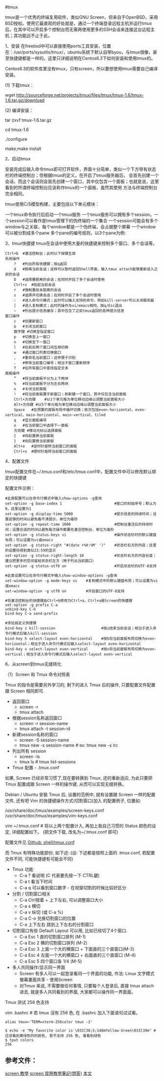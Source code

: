 #tmux 

tmux是一个优秀的终端复用软件，类似GNU Screen，但来自于OpenBSD，采用BSD授权。使用它最直观的好处就是，通过一个终端登录远程主机并运行tmux后，在其中可以开启多个控制台而无需再使用更多的SSH会话来连接这台远程主机；其功能远不止于此。

1、安装
在freebsd中可以直接使用ports工具安装，位置在：/usr/ports/sysutils/tmux/，ubuntu系统下默认自带byou，与tmux很像，甚至快捷键都是一样的。这里只详细说明在Centos6.3下如何安装和使用tmux的。

Centos6.3的软件库里没有tmux，只有screen，所以要想使用tmux需要自己编译安装。

(1) 下载tmux：

wget   http://sourceforge.net/projects/tmux/files/tmux/tmux-1.6/tmux-1.6.tar.gz/download

(2) 编译安装：

tar zxvf  tmux-1.6.tar.gz

cd tmux-1.6

./configure

make;make install

2、启动tmux

安装完成后输入命令tmux即可打开软件，界面十分简单，类似一个下方带有状态栏的终端控制台；但根据tmux的定义，在开启了tmux服务器后， 会首先创建一个会话，而这个会话则会首先创建一个窗口，其中仅包含一个面板；也就是说，这里看到的所谓终端控制台应该称作tmux的一个面板，虽然其使用 方法与终端控制台完全相同。

tmux使用C/S模型构建，主要包括以下单元模块：

一个tmux命令执行后启动一个tmux服务
一个tmux服务可以拥有多个session，一个session可以看作是tmux管理下的伪终端的一个集合
一个session可能会有多个window与之关联，每个window都是一个伪终端，会占据整个屏幕
一个window可以被分割成多个pane
多个pane的编号规则，以3个pane为例:


3、tmux快捷键
tmux在会话中使用大量的快捷键来控制多个窗口、多个会话等。

    Ctrl+b  #激活控制台；此时以下按键生效   
    系统操作   
        ?   #列出所有快捷键；按q返回   
        d   #脱离当前会话；这样可以暂时返回Shell界面，输入tmux attach能够重新进入之前的会话   
        D   #选择要脱离的会话；在同时开启了多个会话时使用   
        Ctrl+z  #挂起当前会话   
        r   #强制重绘未脱离的会话   
        s   #选择并切换会话；在同时开启了多个会话时使用   
        :   #进入命令行模式；此时可以输入支持的命令，例如kill-server可以关闭服务器   
        [   #进入复制模式；此时的操作与vi/emacs相同，按q/Esc退出   
        ~   #列出提示信息缓存；其中包含了之前tmux返回的各种提示信息   
    窗口操作   
        c   #创建新窗口   
        &   #关闭当前窗口   
        数字键 #切换至指定窗口   
        p   #切换至上一窗口   
        n   #切换至下一窗口   
        l   #在前后两个窗口间互相切换   
        w   #通过窗口列表切换窗口   
        ,   #重命名当前窗口；这样便于识别   
        .   #修改当前窗口编号；相当于窗口重新排序   
        f   #在所有窗口中查找指定文本   
    面板操作   
        ”   #将当前面板平分为上下两块   
        %   #将当前面板平分为左右两块   
        x   #关闭当前面板   
        !   #将当前面板置于新窗口；即新建一个窗口，其中仅包含当前面板   
        Ctrl+方向键    #以1个单元格为单位移动边缘以调整当前面板大小   
        Alt+方向键 #以5个单元格为单位移动边缘以调整当前面板大小   
        Space   #在预置的面板布局中循环切换；依次包括even-horizontal、even-vertical、main-horizontal、main-vertical、tiled   
        q   #显示面板编号   
        o   #在当前窗口中选择下一面板   
        方向键 #移动光标以选择面板   
        {   #向前置换当前面板   
        }   #向后置换当前面板   
        Alt+o   #逆时针旋转当前窗口的面板   
        Ctrl+o  #顺时针旋转当前窗口的面板   

4、配置文件

tmux配置文件在~/.tmux.conf和/etc/tmux.conf中，配置文件中可以修改默认绑定的快捷键

配置文件示例：

	#此类配置可以在命令行模式中输入show-options -g查询   
	set-option -g base-index 1                        #窗口的初始序号；默认为0，这里设置为1   
	set-option -g display-time 5000                   #提示信息的持续时间；设置足够的时间以避免看不清提示，单位为毫秒   
	set-option -g repeat-time 1000                    #控制台激活后的持续时间；设置合适的时间以避免每次操作都要先激活控制台，单位为毫秒   
	set-option -g status-keys vi                      #操作状态栏时的默认键盘布局；可以设置为vi或emacs   
	set-option -g status-right "#(date +%H:%M' ')"    #状态栏右方的内容；这里的设置将得到类似23:59的显示   
	set-option -g status-right-length 10              #状态栏右方的内容长度；建议把更多的空间留给状态栏左方（用于列出当前窗口）   
	set-option -g status-utf8 on                      #开启状态栏的UTF-8支持   
	  
	#此类设置可以在命令行模式中输入show-window-options -g查询   
	set-window-option -g mode-keys vi    #复制模式中的默认键盘布局；可以设置为vi或emacs   
	set-window-option -g utf8 on         #开启窗口的UTF-8支持   
	  
	#将激活控制台的快捷键由Ctrl+b修改为Ctrl+a，Ctrl+a是Screen的快捷键
	set-option -g prefix C-a   
	unbind-key C-b   
	bind-key C-a send-prefix   
	  
	#添加自定义快捷键   
	bind-key z kill-session                     #按z结束当前会话；相当于进入命令行模式后输入kill-session   
	bind-key h select-layout even-horizontal    #按h将当前面板布局切换为even-horizontal；相当于进入命令行模式后输入select-layout even-horizontal   
	bind-key v select-layout even-vertical      #按v将当前面板布局切换为even-vertical；相当于进入命令行模式后输入select-layout even-vertical   


6、从screen到tmux无缝转化

（1）Screen 和 Tmux 命令对照表

Tmux 的指令是需要另外学习的, 剩下的进入 Tmux 后的操作, 只要配置文件配置跟 Screen 相同即可.

* 返回窗口
	* screen -r
	* tmux attach
* 根据session名称返回窗口
	* screen -r session-name
	* tmux attach -t session-id
* 新建session名称的窗口
	* screen -S session-name
	* tmux new -s session-name # ex: tmux new -s irc
* 列出所有 session
	* screen -ls
	* tmux ls # tmux list-sessions
* Tmux 配置 - .tmux.conf

如果, Screen 已经非常习惯了,现在要转换到 Tmux, 还的重新适应, 为此只要把 Tmux 配置成跟 Screen 一样的操作键, 从而可以实现无缝转换。

Debian / Ubuntu 安裝 Tmux 后, 设置的范例中, 就有设置跟 Screen 一样的配置文件, 还有吧 Vim 的快捷键操作方式(切割窗口)加入 的配置例子, 位置如:

/usr/share/doc/tmux/examples/screen-keys.conf
/usr/share/doc/tmux/examples/vim-keys.conf

vim ~/.tmux.conf # 将以上两个配置计入, 再加上我自己习惯的 Status 颜色的设定, 详细配置如下。 (把文件下载, 改名为~/.tmux.conf 即可)

配置文件见 [Github: shell/tmux.conf](https://raw.github.com/tsung/config/master/shell/tmux.conf)

而 Tmux 有特殊功能部份, 如下述: (设: 下述都是按照上面的 .tmux.conf, 若配置文件不同, 可能快捷键有可能会不同)

* Tmux 功能
	* C-a ? 看说明 (C 代表要先按一下 CTRL鍵)
	* C-a t 看当下时间
	* C-a q 可以看到窗口数字 - 在视窗切割的时候比较好区分
* 分割 / 切割窗口相关
	* C-a Ctrl按着 + 上下左右, 可以调整窗口大小
	* C-a s 横切
	* C-a v 纵切 (或 C-a %)
	* C-a C-o 兑换切割窗口的位置
	* C-a 上下左右 跳到上下左右的分割窗口
* 切割窗口有些 Default Layout 可以用, 比如已经切了4个窗口.
	* C-a Esc 1 直的切割窗口排列 (M-1)
	* C-a Esc 2 横的切割窗口排列 (M-2)
	* C-a Esc 3 上面一个大的横窗口 + 下面直的三个直窗口(M-3)
	* C-a Esc 4 左面一个大的横窗口 + 右面直的三个直窗口 (M-4)
	* C-a Esc 5 四个窗口各 1/4 (M-5)
* 多人共同操作/显示同一界面
	* Screen 有多人可以一起登录看同一个界面的功能, 作法: Linux 文字模式 螢幕畫面共享 - 使用Screen
	* 对Tmux 来说, 不需要做任何事情, 只要每个人登录后, 直接 tmux attach 进去, 就是多人共同看到的界面, 大家都可以操作同一界面面。

Tmux 测试 256 色支持

vim .bashrc # 若 tmux 沒有 256 色, 在 .bashrc 加入下面语句试试看。

	alias tmux='TERM=xterm-256color tmux -2'

	$ echo -e "My favorite color is \033[38;5;148mYellow-Green\033[39m" # 应该看到黄绿色的的颜色, 若不支持 256 色, 會看到绿色
	$ tput colors
	256


## 参考文件：

[screen 教學](http://blog.longwin.com.tw/2005/11/screen_teach/)
[screen 常用教學筆記(問答)](http://blog.longwin.com.tw/2005/11/screen_teach_for_use/)
[本文](http://my.oschina.net/cshell/blog/135261)
